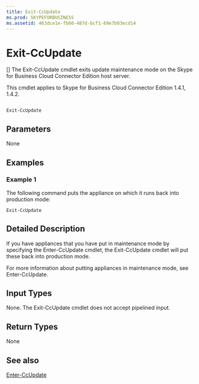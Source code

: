 ```yaml
---
title: Exit-CcUpdate
ms.prod: SKYPEFORBUSINESS
ms.assetid: 463dce1e-fb60-487d-bcf1-69e7b03ecd14
---
```



# Exit-CcUpdate
[]
The Exit-CcUpdate cmdlet exits update maintenance mode on the Skype for Business Cloud Connector Edition host server. 
  
    
    

This cmdlet applies to Skype for Business Cloud Connector Edition 1.4.1, 1.4.2. 
```

Exit-CcUpdate
```


## Parameters

None
  
    
    

## Examples
<a name="Examples"> </a>


### Example 1

The following command puts the appliance on which it runs back into production mode: 
  
    
    

```
Exit-CcUpdate
```


## Detailed Description
<a name="DetailedDescription"> </a>

If you have appliances that you have put in maintenance mode by specifying the Enter-CcUpdate cmdlet, the Exit-CcUpdate cmdlet will put these back into production mode. 
  
    
    
For more information about putting appliances in maintenance mode, see Enter-CcUpdate.
  
    
    

## Input Types
<a name="InputTypes"> </a>

None. The Exit-CcUpdate cmdlet does not accept pipelined input.
  
    
    

## Return Types
<a name="ReturnTypes"> </a>

None 
  
    
    

## See also
<a name="ReturnTypes"> </a>

 [Enter-CcUpdate](enter-ccupdate.md)
  
    
    

